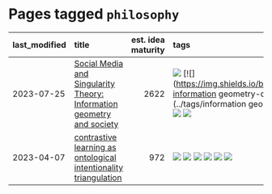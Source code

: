 # Pages tagged `philosophy`

|last_modified|title|est. idea maturity|tags
|:---|:---|---:|:---|
|2023-07-25|[Social Media and Singularity Theory: Information geometry and society](../social_singularities.md)|2622|[![](https://img.shields.io/badge/tag-alignment-fe4dc)](../tags/alignment.md) [![](https://img.shields.io/badge/tag-information geometry-dce8fa)](../tags/information geometry.md) [![](https://img.shields.io/badge/tag-philosophy-d46ff4)](../tags/philosophy.md) [![](https://img.shields.io/badge/tag-publication-1043a5)](../tags/publication.md)|
|2023-04-07|[contrastive learning as ontological intentionality triangulation](../contrastive_learning_as_ontological_intentionality_triangulation.md)|972|[![](https://img.shields.io/badge/tag-meta-35d420)](../tags/meta.md) [![](https://img.shields.io/badge/tag-philosophy-d46ff4)](../tags/philosophy.md) [![](https://img.shields.io/badge/tag-semiotics-faa2fc)](../tags/semiotics.md) [![](https://img.shields.io/badge/tag-synesthesia-1ee399)](../tags/synesthesia.md) [![](https://img.shields.io/badge/tag-theory-49fd1a)](../tags/theory.md) [![](https://img.shields.io/badge/tag-wip-48fb29)](../tags/wip.md)|